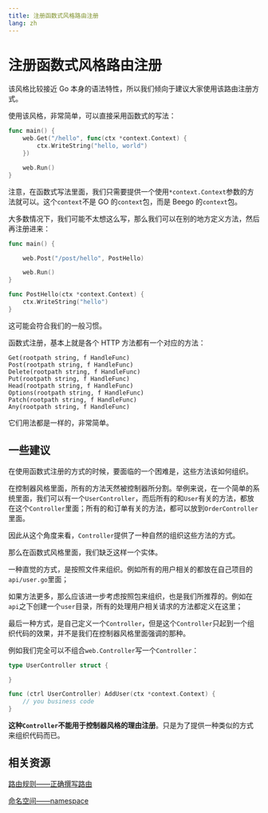 ```yaml
---
title: 注册函数式风格路由注册
lang: zh
---
```


# 注册函数式风格路由注册

该风格比较接近 Go 本身的语法特性，所以我们倾向于建议大家使用该路由注册方式。

使用该风格，非常简单，可以直接采用函数式的写法：

```go
func main() {
	web.Get("/hello", func(ctx *context.Context) {
		ctx.WriteString("hello, world")
	})

	web.Run()
}
```

注意，在函数式写法里面，我们只需要提供一个使用`*context.Context`参数的方法就可以。这个`context`不是 GO 的`context`包，而是 Beego 的`context`包。

大多数情况下，我们可能不太想这么写，那么我们可以在别的地方定义方法，然后再注册进来：

```go
func main() {

	web.Post("/post/hello", PostHello)

	web.Run()
}

func PostHello(ctx *context.Context) {
	ctx.WriteString("hello")
}
```

这可能会符合我们的一般习惯。

函数式注册，基本上就是各个 HTTP 方法都有一个对应的方法：

```
Get(rootpath string, f HandleFunc)
Post(rootpath string, f HandleFunc)
Delete(rootpath string, f HandleFunc)
Put(rootpath string, f HandleFunc)
Head(rootpath string, f HandleFunc)
Options(rootpath string, f HandleFunc)
Patch(rootpath string, f HandleFunc)
Any(rootpath string, f HandleFunc)
```

它们用法都是一样的，非常简单。

## 一些建议

在使用函数式注册的方式的时候，要面临的一个困难是，这些方法该如何组织。

在控制器风格里面，所有的方法天然被控制器所分割。举例来说，在一个简单的系统里面，我们可以有一个`UserController`，而后所有的和`User`有关的方法，都放在这个`Controller`里面；所有的和订单有关的方法，都可以放到`OrderController`里面。

因此从这个角度来看，`Controller`提供了一种自然的组织这些方法的方式。

那么在函数式风格里面，我们缺乏这样一个实体。

一种直觉的方式，是按照文件来组织。例如所有的用户相关的都放在自己项目的`api/user.go`里面；

如果方法更多，那么应该进一步考虑按照包来组织，也是我们所推荐的。例如在`api`之下创建一个`user`目录，所有的处理用户相关请求的方法都定义在这里；

最后一种方式，是自己定义一个`Controller`，但是这个`Controller`只起到一个组织代码的效果，并不是我们在控制器风格里面强调的那种。

例如我们完全可以不组合`web.Controller`写一个`Controller`：

```go
type UserController struct {

}

func (ctrl UserController) AddUser(ctx *context.Context) {
    // you business code
}
```

**这种`Controller`不能用于控制器风格的理由注册**。只是为了提供一种类似的方式来组织代码而已。

## 相关资源

[路由规则——正确撰写路由](../router_rule.md)

[命名空间——namespace](./name_space.md)
